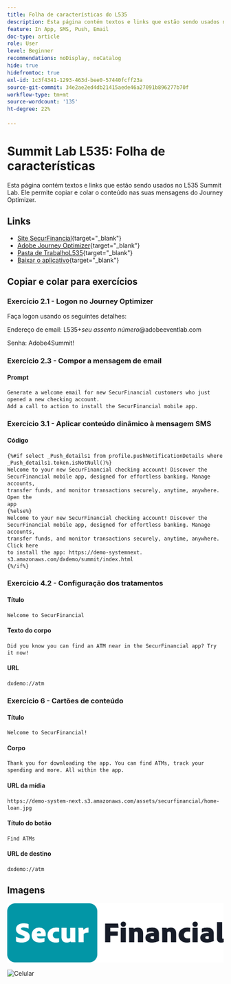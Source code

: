 ```yaml
---
title: Folha de características do L535
description: Esta página contém textos e links que estão sendo usados no L535 Summit Lab.
feature: In App, SMS, Push, Email
doc-type: article
role: User
level: Beginner
recommendations: noDisplay, noCatalog
hide: true
hidefromtoc: true
exl-id: 1c3f4341-1293-463d-bee0-57440fcff23a
source-git-commit: 34e2ae2ed4db21415aede46a27091b896277b70f
workflow-type: tm+mt
source-wordcount: '135'
ht-degree: 22%

---
```


# Summit Lab L535: Folha de características

Esta página contém textos e links que estão sendo usados no L535 Summit Lab. Ele permite copiar e colar o conteúdo nas suas mensagens do Journey Optimizer.

## Links

* [Site SecurFinancial](https://dsn.adobe.com/web/hausmann-FTTN?token=eyJhbGciOiJIUzI1NiIsInR5cCI6IkpXVCJ9.eyJpZCI6ImFub255bW91cyIsImVtYWlsIjoiYW5vbnltb3VzQGFkb2JlLmNvbSIsIm5hbWUiOiJBbm9ueW1vdXMiLCJpc1N1cGVyVXNlciI6ZmFsc2UsImlzc3VlciI6ImhhdXNtYW5uIiwicHJvamVjdHMiOnsiaGF1c21hbm4tRlRUTiI6InZpZXcifSwiaWF0IjoxNzQwNzU2NTYxLCJleHAiOjE3NDMzNDg1NjF9.ryOTsqDH9B33436RlIo4AHFxx8aGjNEMqv9FAxLZb9U){target="_blank"}
* [Adobe Journey Optimizer](https://experience.adobe.com/#/@techmarketingdemos/sname:ajo-summit-lab/journey-optimizer/journeys){target="_blank"}
* [Pasta de TrabalhoL535](/help/summit-lab-assets/assets/summit_lab_manual_l535-final-v4.pdf){target="_blank"}
* [Baixar o aplicativo](https://demo-system-next.s3.amazonaws.com/dxdemo/summit/index.html){target="_blank"}

## Copiar e colar para exercícios

### Exercício 2.1 - Logon no Journey Optimizer

Faça logon usando os seguintes detalhes:

Endereço de email:    L535+*seu assento número*@adobeeventlab.com

Senha:       Adobe4Summit!


### Exercício 2.3 - Compor a mensagem de email

#### Prompt

```
Generate a welcome email for new SecurFinancial customers who just opened a new checking account. 
Add a call to action to install the SecurFinancial mobile app.
```

### Exercício 3.1 - Aplicar conteúdo dinâmico à mensagem SMS

#### Código

```
{%#if select _Push_details1 from profile.pushNotificationDetails where
_Push_details1.token.isNotNull()%}
Welcome to your new SecurFinancial checking account! Discover the
SecurFinancial mobile app, designed for effortless banking. Manage accounts,
transfer funds, and monitor transactions securely, anytime, anywhere. Open the
app
{%else%}
Welcome to your new SecurFinancial checking account! Discover the
SecurFinancial mobile app, designed for effortless banking. Manage accounts,
transfer funds, and monitor transactions securely, anytime, anywhere. Click here
to install the app: https://demo-systemnext.
s3.amazonaws.com/dxdemo/summit/index.html
{%/if%} 
```

### Exercício 4.2 - Configuração dos tratamentos

#### Título

```
Welcome to SecurFinancial
```

#### Texto do corpo

```
Did you know you can find an ATM near in the SecurFinancial app? Try it now!
```

#### URL

```
dxdemo://atm
```

### Exercício 6 - Cartões de conteúdo

#### Título

```
Welcome to SecurFinancial!
```

#### Corpo

```
Thank you for downloading the app. You can find ATMs, track your spending and more. All within the app.
```

#### URL da mídia

```
https://demo-system-next.s3.amazonaws.com/assets/securfinancial/home-loan.jpg
```

#### Título do botão

```
Find ATMs
```

#### URL de destino

```
dxdemo://atm
```

## Imagens

![Logotipo do SecureFinancial](/help/summit-lab-assets/assets/SecureFinancial-logo.png)


![Celular](/help/summit-lab-assets/assets/online-banking-app-01.png)


